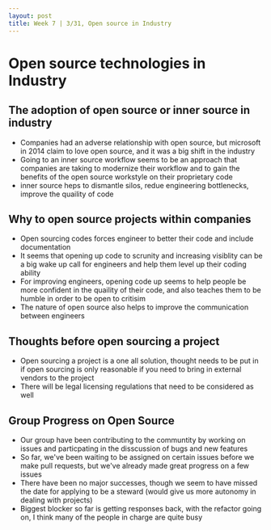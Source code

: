 ```yaml
---
layout: post
title: Week 7 | 3/31, Open source in Industry 
---
```


# Open source technologies in Industry

## The adoption of open source or inner source in industry

- Companies had an adverse relationship with open source, but microsoft in 2014 claim to love open source, and it was a big shift in the industry 
- Going to an inner source workflow seems to be an approach that companies are taking to modernize their workflow and to gain the benefits of the open source workstyle on their proprietary code
- inner source heps to dismantle silos, redue engineering bottlenecks, improve the quaility of code 
 <!--more-->

## Why to open source projects within companies
- Open sourcing codes forces engineer to better their code and include documentation
- It seems that opening up code to scrunity and increasing visiblity can be a big wake up call for engineers and help them level up their coding ability 
- For improving engineers, opening code up seems to help people be more confident in the quaility of their code, and also teaches them to be humble in order to be open to critisim 
- The nature of open source also helps to improve the communication between engineers

## Thoughts before open sourcing a project
- Open sourcing a project is a one all solution, thought needs to be put in if open sourcing is only reasonable if you need to bring in external vendors to the project
- There will be legal licensing regulations that need to be considered as well


 ## Group Progress on Open Source

 - Our group have been contributing to the communtity by working on issues and particpating in the disscussion of bugs and new features
 - So far, we've been waiting to be assigned on certain issues before we make pull requests, but we've already made great progress on a few issues
 - There have been no major successes, though we seem to have missed the date for applying to be a steward (would give us more autonomy in dealing with projects)
 - Biggest blocker so far is getting responses back, with the refactor going on, I think many of the people in charge are quite busy


